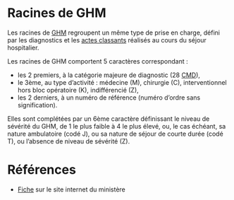 # Racines de GHM 
<!-- SPDX-License-Identifier: MPL-2.0 -->

Les racines de [GHM](GHM.md) regroupent un même type de prise en charge, défini par les diagnostics et les [actes classants](acte_classant.md) réalisés au cours du séjour hospitalier. 

Les racines de GHM comportent 5 caractères correspondant : 
- les 2 premiers, à la catégorie majeure de diagnostic (28 [CMD](CMD.md)), 
- le 3ème, au type d’activité : médecine (M), chirurgie (C), interventionnel hors bloc opératoire (K), indifférencié (Z), 
- les 2 derniers, à un numéro de référence (numéro d’ordre sans signification). 

Elles sont complétées par un 6ème caractère définissant le niveau de sévérité du GHM, de 1 le plus faible à 4 le plus élevé, ou, le cas échéant, sa nature ambulatoire (codé J), ou sa nature de séjour de courte durée (codé T), ou l’absence de niveau de sévérité (Z).

# Références

- [Fiche](https://solidarites-sante.gouv.fr/professionnels/gerer-un-etablissement-de-sante-medico-social/financement/financement-des-etablissements-de-sante-10795/financement-des-etablissements-de-sante-glossaire/article/les-racines-de-ghm-regroupent-un-meme-type-de) sur le site internet du ministère
